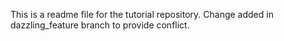 This is a readme file for the tutorial repository.
Change added in dazzling_feature branch to provide conflict.